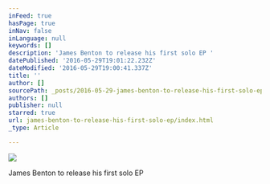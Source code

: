 ```yaml
---
inFeed: true
hasPage: true
inNav: false
inLanguage: null
keywords: []
description: 'James Benton to release his first solo EP '
datePublished: '2016-05-29T19:01:22.232Z'
dateModified: '2016-05-29T19:00:41.337Z'
title: ''
author: []
sourcePath: _posts/2016-05-29-james-benton-to-release-his-first-solo-ep.md
authors: []
publisher: null
starred: true
url: james-benton-to-release-his-first-solo-ep/index.html
_type: Article

---
```

![](https://the-grid-user-content.s3-us-west-2.amazonaws.com/0ef48cf4-8c4d-4ac6-a017-6833606f31ee.png)

James Benton to release his first solo EP